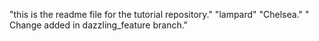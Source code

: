 "this is the readme file for the tutorial repository."
"lampard"
"Chelsea."
" Change added in dazzling_feature branch."